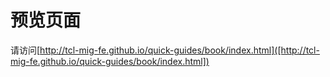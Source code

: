 # 预览页面

请访问[http://tcl-mig-fe.github.io/quick-guides/book/index.html]([http://tcl-mig-fe.github.io/quick-guides/book/index.html])